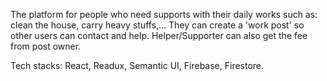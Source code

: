 The platform for people who need supports with their daily works such as: clean the house, carry heavy stuffs,... They can create a 'work post' so other users can contact and help. Helper/Supporter can also get the fee from post owner.

Tech stacks: React, Readux, Semantic UI, Firebase, Firestore.
